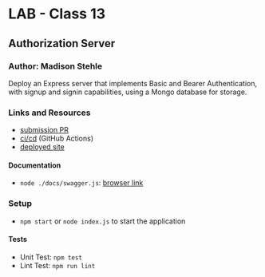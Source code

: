 # LAB - Class 13
## Authorization Server
### Author: Madison Stehle

Deploy an Express server that implements Basic and Bearer Authentication, with signup and signin capabilities, using a Mongo database for storage.

### Links and Resources

- [submission PR](https://github.com/madisonstehle/auth-server/pull/3)
- [ci/cd](https://github.com/madisonstehle/auth-server/actions) (GitHub Actions)
- [deployed site](https://madisonstehle-401n16-lab10.herokuapp.com/)

#### Documentation

- `node ./docs/swagger.js`: [browser link](https://madisonstehle-401n16-lab10.herokuapp.com/api-docs)

### Setup

- `npm start` or `node index.js` to start the application

#### Tests

- Unit Test: `npm test`
- Lint Test: `npm run lint`
